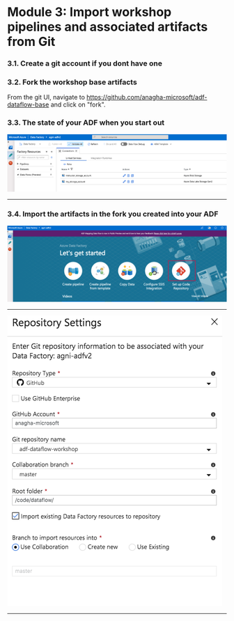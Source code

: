 
# Module 3: Import workshop pipelines and associated artifacts from Git

### 3.1. Create a git account if you dont have one

### 3.2. Fork the workshop base artifacts

From the git UI, navigate to https://github.com/anagha-microsoft/adf-dataflow-base and click on "fork".

### 3.3. The state of your ADF when you start out

![import-1](00-images/import-1.png)

<hr>

### 3.4. Import the artifacts in the fork you created into your ADF

![import-2](00-images/import-2.png)

<hr>

![import-3](00-images/import-3.png)

<hr>
